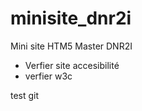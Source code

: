 minisite_dnr2i
==============

Mini site HTM5 Master DNR2I


* Verfier site accesibilité
* verfier w3c

test git

